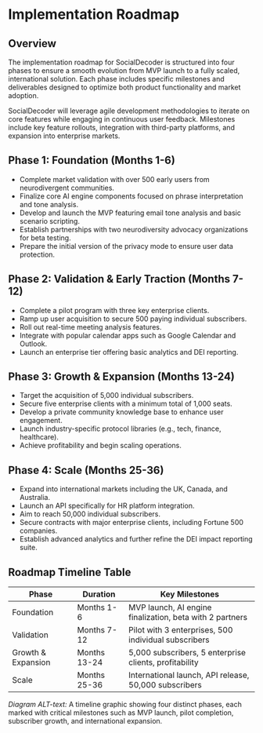 # Implementation Roadmap

## Overview
The implementation roadmap for SocialDecoder is structured into four phases to ensure a smooth evolution from MVP launch to a fully scaled, international solution. Each phase includes specific milestones and deliverables designed to optimize both product functionality and market adoption.

SocialDecoder will leverage agile development methodologies to iterate on core features while engaging in continuous user feedback. Milestones include key feature rollouts, integration with third-party platforms, and expansion into enterprise markets.

## Phase 1: Foundation (Months 1-6)
- Complete market validation with over 500 early users from neurodivergent communities.
- Finalize core AI engine components focused on phrase interpretation and tone analysis.
- Develop and launch the MVP featuring email tone analysis and basic scenario scripting.
- Establish partnerships with two neurodiversity advocacy organizations for beta testing.
- Prepare the initial version of the privacy mode to ensure user data protection.

## Phase 2: Validation & Early Traction (Months 7-12)
- Complete a pilot program with three key enterprise clients.
- Ramp up user acquisition to secure 500 paying individual subscribers.
- Roll out real-time meeting analysis features.
- Integrate with popular calendar apps such as Google Calendar and Outlook.
- Launch an enterprise tier offering basic analytics and DEI reporting.

## Phase 3: Growth & Expansion (Months 13-24)
- Target the acquisition of 5,000 individual subscribers.
- Secure five enterprise clients with a minimum total of 1,000 seats.
- Develop a private community knowledge base to enhance user engagement.
- Launch industry-specific protocol libraries (e.g., tech, finance, healthcare).
- Achieve profitability and begin scaling operations.

## Phase 4: Scale (Months 25-36)
- Expand into international markets including the UK, Canada, and Australia.
- Launch an API specifically for HR platform integration.
- Aim to reach 50,000 individual subscribers.
- Secure contracts with major enterprise clients, including Fortune 500 companies.
- Establish advanced analytics and further refine the DEI impact reporting suite.

## Roadmap Timeline Table

| Phase              | Duration         | Key Milestones                                            |
|--------------------|------------------|-----------------------------------------------------------|
| Foundation         | Months 1-6       | MVP launch, AI engine finalization, beta with 2 partners  |
| Validation         | Months 7-12      | Pilot with 3 enterprises, 500 individual subscribers      |
| Growth & Expansion | Months 13-24     | 5,000 subscribers, 5 enterprise clients, profitability     |
| Scale              | Months 25-36     | International launch, API release, 50,000 subscribers      |

*Diagram ALT-text:* A timeline graphic showing four distinct phases, each marked with critical milestones such as MVP launch, pilot completion, subscriber growth, and international expansion.
